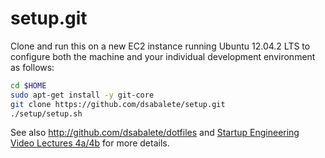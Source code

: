 setup.git
=========
Clone and run this on a new EC2 instance running Ubuntu 12.04.2 LTS to
configure both the machine and your individual development environment as
follows:

```sh
cd $HOME
sudo apt-get install -y git-core
git clone https://github.com/dsabalete/setup.git
./setup/setup.sh   
```

See also http://github.com/dsabalete/dotfiles and
[Startup Engineering Video Lectures 4a/4b](https://class.coursera.org/startup-001/lecture/index)
for more details.





